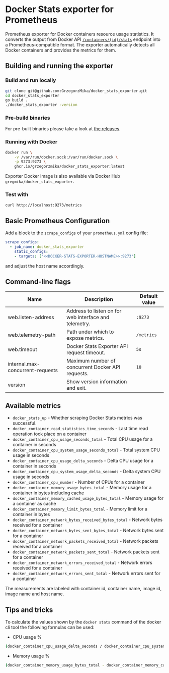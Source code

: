 # Docker Stats exporter for Prometheus

Prometheus exporter for Docker containers resource usage statistics. It converts the output from Docker API [`/containers/(id)/stats`](https://docs.docker.com/reference/api/engine/version/v1.46/#tag/Container/operation/ContainerStats) endpoint into a Prometheus-compatible format. The exporter automatically detects all Docker containers and provides the metrics for them.

## Building and running the exporter
### Build and run locally
```bash
git clone git@github.com:GrzegorzMika/docker_stats_exporter.git
cd docker_stats_exporter
go build .
./docker_stats_exporter -version
```

### Pre-build binaries
For pre-built binaries please take a look at [the releases](https://github.com/GrzegorzMika/docker_stats_exporter/releases).

### Running with Docker
```bash
docker run \
    -v /var/run/docker.sock:/var/run/docker.sock \
    -p 9273:9273 \
    ghcr.io/grzegorzmika/docker_stats_exporter:latest
```

Exporter Docker image is also available via Docker Hub `gregmika/docker_stats_exporter`.

### Test with
```bash
curl http://localhost:9273/metrics
```

## Basic Prometheus Configuration
Add a block to the `scrape_configs` of your `prometheus.yml` config file:
```yaml
scrape_configs:
  - job_name: docker_stats_exporter
    static_configs:
    - targets: ['<<DOCKER-STATS-EXPORTER-HOSTNAME>>:9273']
```
and adjust the host name accordingly.

## Command-line flags
| **Name**                         | **Description** | **Default value**
|----------------------------------|-----------------|-------------------
| web.listen-address               | Address to listen on for web interface and telemetry. | `:9273`
| web.telemetry-path               | Path under which to expose metrics. | `/metrics`
| web.timeout                      | Docker Stats Exporter API request timeout. | `5s`
| internal.max-concurrent-requests | Maximum number of concurrent Docker API requests. | `10`
| version                          | Show version information and exit. |

## Available metrics
- `docker_stats_up` - Whether scraping Docker Stats metrics was successful.
- `docker_container_read_statistics_time_seconds` - Last time read operation took place on a container
- `docker_container_cpu_usage_seconds_total` - Total CPU usage for a container in seconds
- `docker_container_cpu_system_usage_seconds_total` - Total system CPU usage in seconds
- `docker_container_cpu_usage_delta_seconds` - Delta CPU usage for a container in seconds
- `docker_container_cpu_system_usage_delta_seconds` - Delta system CPU usage in seconds
- `docker_container_cpu_number` - Number of CPUs for a container
- `docker_container_memory_usage_bytes_total` - Memory usage for a container in bytes including cache
- `docker_container_memory_cached_usage_bytes_total` - Memory usage for a container as cache
- `docker_container_memory_limit_bytes_total` - Memory limit for a container in bytes
- `docker_container_network_bytes_received_bytes_total` - Network bytes received for a container
- `docker_container_network_bytes_sent_bytes_total` - Network bytes sent for a container
- `docker_container_network_packets_received_total` - Network packets received for a container
- `docker_container_network_packets_sent_total` - Network packets sent for a container
- `docker_container_network_errors_received_total` - Network errors received for a container
- `docker_container_network_errors_sent_total` - Network errors sent for a container

The measurements are labeled with container id, container name, image id, image name and host name.

## Tips and tricks

To calculate the values shown by the `docker stats` command of the docker cli tool the following formulas can be used:
- CPU usage %
```bash
(docker_container_cpu_usage_delta_seconds / docker_container_cpu_system_usage_delta_seconds) * docker_container_cpu_number * 100.0
```
- Memory usage %
```bash
(docker_container_memory_usage_bytes_total - docker_container_memory_cached_usage_bytes_total) / docker_container_memory_limit_bytes_total * 100.0
```